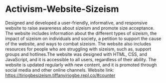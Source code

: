 # Activism-Website-Sizeism
Designed and developed a user-friendly, informative, and responsive website to raise awareness about sizeism and promote size acceptance. The website includes information about the different types of sizeism, the impact of sizeism on individuals and society, a petition to support the cause of the website, and ways to combat sizeism. The website also includes resources for people who are struggling with sizeism, such as, support groups and hotlines.The website was designed with HTML, CSS, and JavaScript, and it is accessible to all users, regardless of their ability. The website is updated regularly with new content, and it is promoted through social media and other online channels.
Website link: https://tiriogbesizeism.tiffanyiriogbe.repl.co/#counter

